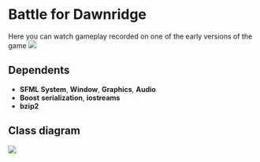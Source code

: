 # Battle for Dawnridge
Here you can watch gameplay recorded on one of the early versions of the game
[![](https://img.youtube.com/vi/bAOoODWE8Ok/0.jpg)](https://www.youtube.com/watch?v=bAOoODWE8Ok)
## Dependents
* **SFML** **System**, **Window**, **Graphics**, **Audio**
* **Boost** **serialization**, **iostreams**
* **bzip2**
## Class diagram
![](docs/diagram.png)